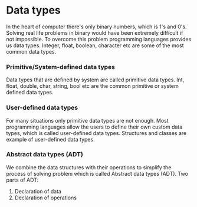 # Data types
In the heart of computer there's only binary numbers, which is 1's and 0's. Solving real life problems in binary would have been extremely difficult if not impossible. To overcome this problem programming languages provides us data types. Integer, float, boolean, character etc are some of the most common data types. 

### Primitive/System-defined data types
Data types that are defined by system are called primitive data types. Int, float, double, char, string, bool etc are the common primitive or system defined data types.

### User-defined data types
For many situations only primitive data types are not enough. Most programming languages allow the users to define their own custom data types, which is called user-defined data types. Structures and classes are example of user-defined data types.

### Abstract data types (ADT)
We combine the data structures with their operations to simplify the process of solving problem which is called Abstract data types (ADT). Two parts of ADT:
1. Declaration of data
2. Declaration of operations